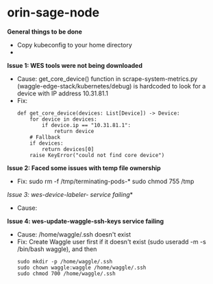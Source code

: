 # orin-sage-node
**General things to be done**      
   - Copy kubeconfig to your home directory
   - 

**Issue 1: WES tools were not being downloaded**   
- Cause: get_core_device() function in scrape-system-metrics.py (waggle-edge-stack/kubernetes/debug) is hardcoded to look for a device with IP address 10.31.81.1 
- Fix: 
  ```
  def get_core_device(devices: List[Device]) -> Device:
      for device in devices:
          if device.ip == "10.31.81.1":
              return device
      # Fallback
      if devices:
          return devices[0]
      raise KeyError("could not find core device")
  ```
**Issue 2: Faced some issues with temp file ownership**
- Fix: 
  sudo rm -f /tmp/terminating-pods-*
  sudo chmod 755 /tmp


**Issue 3: wes-device-labeler-* service failing**
- Cause: 



**Issue 4: wes-update-waggle-ssh-keys service failing**
- Cause: /home/waggle/.ssh doesn't exist
- Fix:
  Create Waggle user first if it doesn't exist (sudo useradd -m -s /bin/bash waggle), and then
  ```
  sudo mkdir -p /home/waggle/.ssh
  sudo chown waggle:waggle /home/waggle/.ssh
  sudo chmod 700 /home/waggle/.ssh
  ```



  
